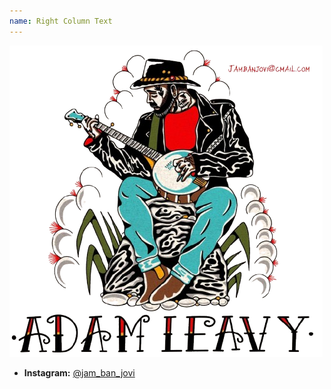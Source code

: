 ```yaml
---
name: Right Column Text
---
```


![Jam Ban Jovi Logo](/images/logo.png)

- **Instagram:** [@jam_ban_jovi](https://www.instagram.com/jam_ban_jovi)
